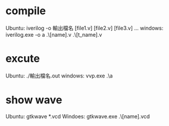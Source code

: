 # compile
Ubuntu:
    iverilog -o 輸出檔名 [file1.v] [file2.v] [file3.v] ...
windows: 
    iverilog.exe -o a .\\[name].v .\\[t_name].v
# excute
Ubuntu:
    ./輸出檔名.out
windows:
    vvp.exe .\a

# show wave
Ubuntu:
    gtkwave *.vcd
Windoes:
    gtkwave.exe .\\[name].vcd